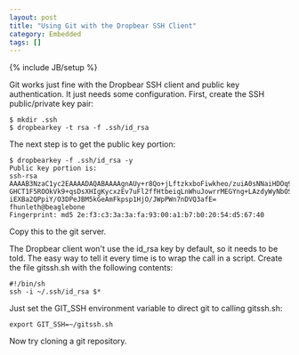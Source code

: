 ```yaml
---
layout: post
title: "Using Git with the Dropbear SSH Client"
category: Embedded
tags: []
---
```

{% include JB/setup %}

Git works just fine with the Dropbear SSH client and public key authentication. It just needs some configuration. 
First, create the SSH public/private key pair:

	$ mkdir .ssh
	$ dropbearkey -t rsa -f .ssh/id_rsa

The next step is to get the public key portion:

	$ dropbearkey -f .ssh/id_rsa -y
	Public key portion is:
	ssh-rsa AAAAB3NzaC1yc2EAAAADAQABAAAAgnAUy+r8Qo+jLftzkxboFiwkheo/zuiA0sNNaiHDOq9O
	GHCT1F5ROOkVk9+qsDsXHIgKycxzEv7uFl2ffHtbeiqLnWhuJowrrMEGYng+LAzdyWyNbOShLkkn18nD
	iEXBa2QPpiY/O3DPeJBM5kGeAmFkpsp1HjO/JWpPWn7nDVQ3afE= fhunleth@beaglebone
	Fingerprint: md5 2e:f3:c3:3a:3a:fa:93:00:a1:b7:b0:20:54:d5:67:40

Copy this to the git server.

The Dropbear client won't use the id_rsa key by default, so it needs to be told. The easy way to tell it every time is to wrap the call in a script. Create the file gitssh.sh with the following contents:

	#!/bin/sh
	ssh -i ~/.ssh/id_rsa $*

Just set the GIT_SSH environment variable to direct git to calling gitssh.sh:

	export GIT_SSH=~/gitssh.sh

Now try cloning a git repository.

